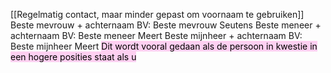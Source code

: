 [[Regelmatig contact, maar minder gepast om voornaam te gebruiken]]
		Beste mevrouw + achternaam
			BV: Beste mevrouw Seutens
		Beste meneer + achternaam
			BV: Beste meneer Meert
		Beste mijnheer + achternaam
			BV: Beste mijnheer Meert
			<mark style="background: #FFB8EBA6;">Dit wordt vooral gedaan als de persoon in kwestie in een hogere posities staat als u</mark>

